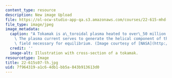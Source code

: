 ```yaml
---
content_type: resource
description: New image Upload
file: https://ol-ocw-studio-app-qa.s3.amazonaws.com/courses/22-615-mhd-theory-of-fusion-systems-spring-2007/7f964319a1c64db1bb5a843b913613d0_22-615s07-th.jpg
file_type: image/jpeg
image_metadata:
  caption: "A Tokamak is a\_toroidal plasma heated to over\_50 million degrees Celsius.\
    \ The plasma current serves to generate the helical component of the magnetic\
    \ field necessary for equilibrium. (Image courtesy of [NASA](http://www.nasa.gov/).)"
  credit: ''
  image-alt: Illustration with cross-section of a tokamak.
resourcetype: Image
title: 22-615s07-th.jpg
uid: 7f964319-a1c6-4db1-bb5a-843b913613d0
---
```

